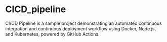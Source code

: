 # CICD_pipeline
CI/CD Pipeline is a sample project demonstrating an automated continuous integration and continuous deployment workflow using Docker, Node.js, and Kubernetes, powered by GitHub Actions.

